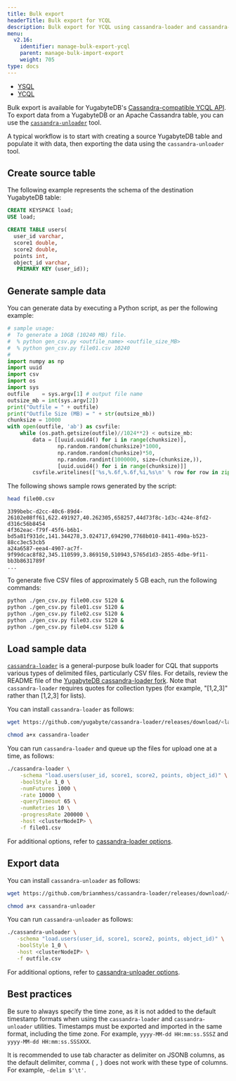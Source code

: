 ```yaml
---
title: Bulk export
headerTitle: Bulk export for YCQL
description: Bulk export for YCQL using cassandra-loader and cassandra-unloader.
menu:
  v2.16:
    identifier: manage-bulk-export-ycql
    parent: manage-bulk-import-export
    weight: 705
type: docs
---
```


<ul class="nav nav-tabs-alt nav-tabs-yb" data-target="sql">
   <li >
    <a href="../bulk-export-ysql/" class="nav-link">
      <i class="icon-postgres" aria-hidden="true"></i>
      YSQL
    </a>
  </li>
  <li >
    <a href="../bulk-export-ycql/" class="nav-link active">
      <i class="icon-cassandra" aria-hidden="true"></i>
      YCQL
    </a>
  </li>
</ul>

Bulk export is available for YugabyteDB's [Cassandra-compatible YCQL API](../../../api/ycql/). To export data from a YugabyteDB or an Apache Cassandra table, you can use the [`cassandra-unloader`](https://github.com/yugabyte/cassandra-loader#cassandra-unloader) tool.

A typical workflow is to start with creating a source YugabyteDB table and populate it with data, then exporting the data using the `cassandra-unloader` tool.

## Create source table

The following example represents the schema of the destination YugabyteDB table:

```sql
CREATE KEYSPACE load;
USE load;

CREATE TABLE users(
  user_id varchar,
  score1 double,
  score2 double,
  points int,
  object_id varchar,
   PRIMARY KEY (user_id));
```

## Generate sample data

You can generate data by executing a Python script, as per the following example:

```py
# sample usage:
#  To generate a 10GB (10240 MB) file.
#  % python gen_csv.py <outfile_name> <outfile_size_MB>
#  % python gen_csv.py file01.csv 10240
#
import numpy as np
import uuid
import csv
import os
import sys
outfile    = sys.argv[1] # output file name
outsize_mb = int(sys.argv[2])
print("Outfile = " + outfile)
print("Outfile Size (MB) = " + str(outsize_mb))
chunksize = 10000
with open(outfile, 'ab') as csvfile:
    while (os.path.getsize(outfile)//1024**2) < outsize_mb:
        data = [[uuid.uuid4() for i in range(chunksize)],
                np.random.random(chunksize)*1000,
                np.random.random(chunksize)*50,
                np.random.randint(1000000, size=(chunksize,)),
                [uuid.uuid4() for i in range(chunksize)]]
        csvfile.writelines(['%s,%.6f,%.6f,%i,%s\n' % row for row in zip(*data)])
```

The following shows sample rows generated by the script:

```sh
head file00.csv
```

```output
3399bebc-d2cc-40c6-89d4-26102e08ff61,622.491927,40.262305,658257,44d73f8c-1d3c-424e-8fd2-d316c56b8454
4f362eac-f79f-45f6-b6b1-bd5a81f931dc,141.344278,3.024717,694290,7768b010-8411-490a-b523-88cc3ec53cb5
a24a6587-eea4-4907-ac7f-9f99dcac8f82,345.110599,3.869150,510943,5765d1d3-2855-4dbe-9f11-bb3b8631789f
...
```

To generate five CSV files of approximately 5 GB each, run the following commands:

```sh
python ./gen_csv.py file00.csv 5120 &
python ./gen_csv.py file01.csv 5120 &
python ./gen_csv.py file02.csv 5120 &
python ./gen_csv.py file03.csv 5120 &
python ./gen_csv.py file04.csv 5120 &
```

## Load sample data

[`cassandra-loader`](https://github.com/brianmhess/cassandra-loader) is a general-purpose bulk loader for CQL that supports various types of delimited files, particularly CSV files. For details, review the README file of the [YugabyteDB cassandra-loader fork](https://github.com/yugabyte/cassandra-loader/). Note that `cassandra-loader` requires quotes for collection types (for example, "[1,2,3]" rather than [1,2,3] for lists).

You can install `cassandra-loader` as follows:

```sh
wget https://github.com/yugabyte/cassandra-loader/releases/download/<latest-version>/cassandra-loader
```

```sh
chmod a+x cassandra-loader
```

You can run `cassandra-loader` and queue up the files for upload one at a time, as follows:

```sh
./cassandra-loader \
    -schema "load.users(user_id, score1, score2, points, object_id)" \
    -boolStyle 1_0 \
    -numFutures 1000 \
    -rate 10000 \
    -queryTimeout 65 \
    -numRetries 10 \
    -progressRate 200000 \
    -host <clusterNodeIP> \
    -f file01.csv
```

For additional options, refer to [cassandra-loader options](https://github.com/yugabyte/cassandra-loader#options).

## Export data

You can install `cassandra-unloader` as follows:

```sh
wget https://github.com/brianmhess/cassandra-loader/releases/download/<latest-version>/cassandra-unloader
```

```sh
chmod a+x cassandra-unloader
```

You can run `cassandra-unloader` as follows:

```sh
./cassandra-unloader \
   -schema "load.users(user_id, score1, score2, points, object_id)" \
   -boolStyle 1_0 \
   -host <clusterNodeIP> \
   -f outfile.csv
```

For additional options, refer to [cassandra-unloader options](https://github.com/yugabyte/cassandra-loader#cassandra-unloader).

## Best practices

Be sure to always specify the time zone, as it is not added to the default timestamp formats when using the `cassandra-loader` and `cassandra-unloader` utilities. Timestamps must be exported and imported in the same format, including the time zone. For example, `yyyy-MM-dd HH:mm:ss.SSSZ` and `yyyy-MM-dd HH:mm:ss.SSSXXX`.

It is recommended to use tab character as delimiter on JSONB columns, as the default delimiter, comma ( `,` ) does not work with these type of columns. For example, `-delim $'\t'`.
